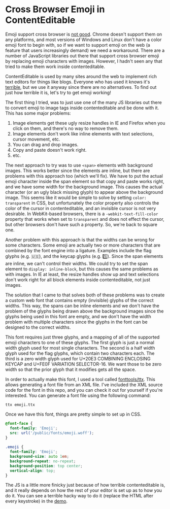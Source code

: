 # Cross Browser Emoji in ContentEditable

Emoji support cross browser is [not good](http://caniemoji.com).  Chrome doesn't support them on any platforms, and
most versions of Windows and Linux don't have a color emoji font to begin with, so if we want to support emoji on the 
web (a feature that users increasingly demand) we need a workaround.  There are a number of JavaScript libraries out 
there that support cross browser emoji by replacing emoji characters with images.  However, I hadn't seen any that 
tried to make them work inside contenteditable.

ContentEditable is used by many sites around the web to implement rich text editors for things like blogs.  Everyone
who has used it knows it's [terrible](https://medium.com/medium-eng/why-contenteditable-is-terrible-122d8a40e480), but
we use it anyway since there are no alternatives.  To find out just how terrible it is, let's try to get emoji working!

The first thing I tried, was to just use one of the many JS libraries out there to convert emoji to image tags inside 
contenteditable and be done with it.  This has some major problems:

1. Image elements get these ugly resize handles in IE and Firefox when you click on them, and there's no way to remove them.
2. Image elements don't work like inline elements with text selections, cursor movement, etc.
3. You can drag and drop images.
4. Copy and paste doesn't work right.
5. etc.

The next approach to try was to use `<span>` elements with background images.  This works better since the elements are inline,
but there are problems with this approach too (which we'll fix).  We have to put the actual emoji character inside the span element
so that copy and paste works right, and we have some width for the background image.  This causes the actual character (or an ugly
black missing glyph) to appear above the background image.  This seems like it would be simple to solve by setting `color: transparent`
in CSS, but unfortunately the color property also controls the color of the cursor in contenteditable, and an invisible cursor is not
very desirable.  In WebKit-based browsers, there is a `-webkit-text-fill-color` property that works when set to `transparent` and does 
not effect the cursor, but other browsers don't have such a property.  So, we're back to square one.

Another problem with this approach is that the widths can be wrong for some characters.  Some emoji are actually two or more characters
that are combined by the font engine into a ligature.  Examples include the flag glyphs (e.g. :us:), and the keycap glyphs (e.g. :one:).
Since the span elements are inline, we can't control their widths.  We could try to set the span element to `display: inline-block`, 
but this causes the same problems as with images.  In IE at least, the resize handles show up and text selections don't work right
for all block elements inside contenteditable, not just images.

The solution that I came to that solves both of these problems was to create a custom web font that contains empty (invisible) glyphs
of the correct widths.  This way, the spans can be inline elements and we don't have the problem of the glyphs being drawn above the
background images since the glyphs being used in this font are empty, and we don't have the width problem with multiple characters 
since the glyphs in the font can be designed to the correct widths.

This font requires just three glyphs, and a mapping of all of the supported emoji characters to one of these glyphs.  The first glyph 
is just a normal width glyph used for most single characters.  The second is a half width glyph used for the flag glyphs, which contain 
two characters each.  The third is a zero width glyph used for U+20E3 COMBINING ENCLOSING KEYCAP and U+FE0F VARIATION SELECTOR-16.  We
want those to be zero width so that the prior glyph that it modifies gets all the space.

In order to actually make this font, I used a tool called [fonttools/ttx](https://github.com/behdad/fonttools/).  This allows generating
a font file from an XML file.  I've included the XML source code for the font in this repo, and you can check it out for yourself if you're
interested.  You can generate a font file using the following command:

    ttx emoji.ttx
    
Once we have this font, things are pretty simple to set up in CSS.

```css
@font-face {
  font-family: 'Emoji';
  src: url('/public/fonts/emoji.woff');
}
  
.emoji {
  font-family: 'Emoji';
  background-size: auto 1em;
  background-repeat: no-repeat;
  background-position: top center;
  vertical-align: top;
}

```

The JS is a little more finicky just because of how terrible contenteditable is, and it really depends on how the rest of your editor is
set up as to how you do it.  You can see a terrible hacky way to do it (replace the HTML after every keystroke) in the 
[demo](http://devongovett.github.io/contenteditable-emoji/).

